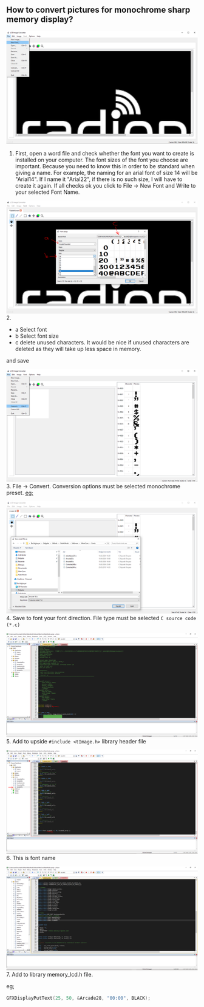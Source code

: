 ## How to convert pictures for monochrome sharp memory display?


![](./Documents/new-font.PNG)
1. First, open a word file and check whether the font you want to create is installed on your computer. The font sizes of the font you choose are important. Because you need to know this in order to be standard when giving a name. For example, the naming for an arial font of size 14 will be "Arial14". If I name it "Arial22", if there is no such size, I will have to create it again. If all checks ok you click to File -> New Font and Write to your selected Font Name.


![](./Documents/FontSettings.PNG)
2. 
* a Select font
* b Select font size
* c delete unused characters. It would be nice if unused characters are deleted as they will take up less space in memory.

and save

![](./Documents/convert-font.PNG)
3. File -> Convert. Conversion options must be selected monochrome preset. [eg;](./bitmapConvert.md)

![](./Documents/save-font.PNG)
4. Save to font your font direction. File type must be selected `C source code (*.c)`

![](./Documents/font-library.PNG)
5. Add to upside `#include <tImage.h>` library header file

![](./Documents/font-name.PNG)
6. This is font name

![](./Documents/add-memory-lib-font.PNG)
7. Add to library memory_lcd.h file.

eg;
```C
GFXDisplayPutText(25, 50, &Arcade28, "00:00", BLACK);	
```